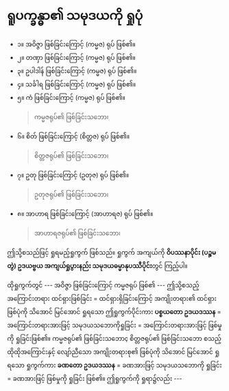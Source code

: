 # ရူပက္ခန္ဓာ၏ သမုဒယကို ရှုပုံ

-   ၁။ အဝိဇ္ဇာ ဖြစ်ခြင်းကြောင့် (ကမ္မဇ) ရုပ် ဖြစ်၏။
-   ၂။ တဏှာ ဖြစ်ခြင်းကြောင့် (ကမ္မဇ) ရုပ် ဖြစ်၏။
-   ၃။ ဥပါဒါန် ဖြစ်ခြင်းကြောင့် (ကမ္မဇ) ရုပ် ဖြစ်၏။
-   ၄။ သင်္ခါရ ဖြစ်ခြင်းကြောင့် (ကမ္မဇ) ရုပ် ဖြစ်၏။
-   ၅။ ကံ ဖြစ်ခြင်းကြောင့် (ကမ္မဇ) ရုပ် ဖြစ်၏။
    > ကမ္မဇရုပ်၏ ဖြစ်ခြင်းသဘော၊
-   ၆။ စိတ် ဖြစ်ခြင်းကြောင့် (စိတ္တဇ) ရုပ် ဖြစ်၏။
    > စိတ္တဇရုပ်၏ ဖြစ်ခြင်းသဘော၊
-   ၇။ ဥတု ဖြစ်ခြင်းကြောင့် (ဥတုဇ) ရုပ် ဖြစ်၏။
    > ဥတုဇရုပ်၏ ဖြစ်ခြင်းသဘော၊
-   ၈။ အာဟာရ ဖြစ်ခြင်းကြောင့် (အာဟာရဇ) ရုပ် ဖြစ်၏။
    > အာဟာရဇရုပ်၏ ဖြစ်ခြင်းသဘော၊

ဤသို့စသည်ဖြင့် ရှုရမည့်ရှုကွက် ဖြစ်သည်။ ရှုကွက် အကျယ်ကို **ဝိပဿနာပိုင်း (ပဉ္စမတွဲ) ဥဒယဗ္ဗယ
အကျယ်ရှုပွားနည်း သမုဒယဓမ္မာနုပဿီပိုင်း**တွင် ကြည့်ပါ။

ထိုရှုကွက်တွင် --- အဝိဇ္ဇာ ဖြစ်ခြင်းကြောင့် ကမ္မဇရုပ် ဖြစ်၏ --- ဤသို့စသည့် အကြောင်းတရား
ထင်ရှားဖြစ်ခြင်း = ထင်ရှားရှိခြင်းကြောင့် အကျိုးတရား၏ ထင်ရှားဖြစ်ပုံကို သိအောင် မြင်အောင် ရှုရသော
ဤရှုကွက်ပိုင်းကား **ပစ္စယတော ဥဒယဒဿန** = အကြောင်းတရားအားဖြင့် သမုဒယသဘောကိုရှုခြင်း =
အကြောင်းတရားအားဖြင့် ဖြစ်မှုကို ရှုခြင်းဖြစ်၏။ ကမ္မဇရုပ်၏ ဖြစ်ခြင်းသဘောç စိတ္တဇရုပ်၏ ဖြစ်ခြင်းသဘော
စသည့် ထိုထိုအကြောင်းနှင့် လျော်ညီသော အကျိုးတရားစု၏ ဖြစ်ပုံကို သိအောင် မြင်အောင် ရှုရသော
ရှုကွက်ကား **ခဏတော ဥဒယဒဿန** = ခဏအားဖြင့် သမုဒယသဘောကို ရှုခြင်း = ခဏအားဖြင့် ဖြစ်မှုကို
ရှုခြင်း ဖြစ်၏။ ဤရှုကွက်ကို ရှုရာ၌လည်း ---
